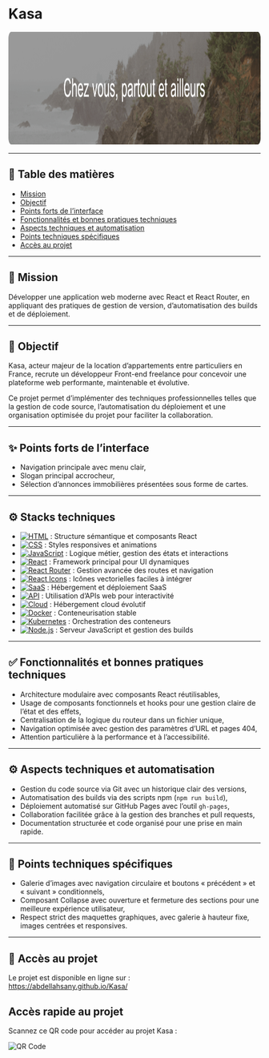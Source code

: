 # Kasa

<p align="center">
  <img src="https://github.com/abdellahsany/Kasa/blob/main/src/assets/images/bannerMain.png" alt="Page d’accueil Kasa" height="225px" width="100%">
</p>

---

## 📑 Table des matières

* [Mission](#mission)
* [Objectif](#objectif)
* [Points forts de l’interface](#présentation-visuelle)
* [Fonctionnalités et bonnes pratiques techniques](#fonctionnalités-et-bonnes-pratiques-techniques)
* [Aspects techniques et automatisation](#aspects-techniques-et-automatisation)
* [Points techniques spécifiques](#points-techniques-spécifiques)
* [Accès au projet](#accès-au-projet)

---

## 🎯 Mission

Développer une application web moderne avec React et React Router, en appliquant des pratiques de gestion de version, d’automatisation des builds et de déploiement.

---

## 🧭 Objectif

Kasa, acteur majeur de la location d’appartements entre particuliers en France, recrute un développeur Front-end freelance pour concevoir une plateforme web performante, maintenable et évolutive.

Ce projet permet d’implémenter des techniques professionnelles telles que la gestion de code source, l’automatisation du déploiement et une organisation optimisée du projet pour faciliter la collaboration.

---

## ✨ Points forts de l’interface

* Navigation principale avec menu clair,
* Slogan principal accrocheur,
* Sélection d’annonces immobilières présentées sous forme de cartes.

---

## ⚙️ Stacks techniques

- [![HTML](https://img.shields.io/badge/HTML5-HyperText%20Markup%20Language-orange)](https://developer.mozilla.org/fr/docs/Learn/HTML) : Structure sémantique et composants React
- [![CSS](https://img.shields.io/badge/CSS3-Cascading%20Style%20Sheets-blue)](https://developer.mozilla.org/fr/docs/Web/CSS) : Styles responsives et animations
- [![JavaScript](https://img.shields.io/badge/JavaScript-JavaScript-yellow)](https://www.javascript.com/) : Logique métier, gestion des états et interactions
- [![React](https://img.shields.io/badge/React-18.2.0-9cf)](https://fr.reactjs.org/) : Framework principal pour UI dynamiques
- [![React Router](https://img.shields.io/badge/React%20Router-v6.2.2-orange)](https://reactrouter.com/) : Gestion avancée des routes et navigation
- [![React Icons](https://img.shields.io/badge/React%20Icons-4.4.0-green)](https://react-icons.github.io/react-icons/) : Icônes vectorielles faciles à intégrer
- [![SaaS](https://img.shields.io/badge/SaaS-Platform-blue)](https://en.wikipedia.org/wiki/Software_as_a_service) : Hébergement et déploiement SaaS
- [![API](https://img.shields.io/badge/API-v1.0-orange)](https://developer.mozilla.org/en-US/docs/Web/API) : Utilisation d’APIs web pour interactivité
- [![Cloud](https://img.shields.io/badge/Cloud-AWS%20Ready-lightblue)](https://aws.amazon.com/) : Hébergement cloud évolutif
- [![Docker](https://img.shields.io/badge/Docker-v24.0-blue)](https://www.docker.com/) : Conteneurisation stable
- [![Kubernetes](https://img.shields.io/badge/Kubernetes-v1.27-blueviolet)](https://kubernetes.io/) : Orchestration des conteneurs
- [![Node.js](https://img.shields.io/badge/Node.js-v18.15.0-green)](https://nodejs.org/) : Serveur JavaScript et gestion des builds

---

## ✅ Fonctionnalités et bonnes pratiques techniques

* Architecture modulaire avec composants React réutilisables,
* Usage de composants fonctionnels et hooks pour une gestion claire de l’état et des effets,
* Centralisation de la logique du routeur dans un fichier unique,
* Navigation optimisée avec gestion des paramètres d’URL et pages 404,
* Attention particulière à la performance et à l’accessibilité.

---

## ⚙️ Aspects techniques et automatisation

* Gestion du code source via Git avec un historique clair des versions,
* Automatisation des builds via des scripts npm (`npm run build`),
* Déploiement automatisé sur GitHub Pages avec l’outil `gh-pages`,
* Collaboration facilitée grâce à la gestion des branches et pull requests,
* Documentation structurée et code organisé pour une prise en main rapide.

---

## 🧩 Points techniques spécifiques

* Galerie d’images avec navigation circulaire et boutons « précédent » et « suivant » conditionnels,
* Composant Collapse avec ouverture et fermeture des sections pour une meilleure expérience utilisateur,
* Respect strict des maquettes graphiques, avec galerie à hauteur fixe, images centrées et responsives.

---

## 🔗 Accès au projet

Le projet est disponible en ligne sur :                                                                                                                            
https://abdellahsany.github.io/Kasa/

## Accès rapide au projet

Scannez ce QR code pour accéder au projet Kasa :

![QR Code](https://api.qrserver.com/v1/create-qr-code/?size=150x150&data=https://abdellahsany.github.io/Kasa/)

